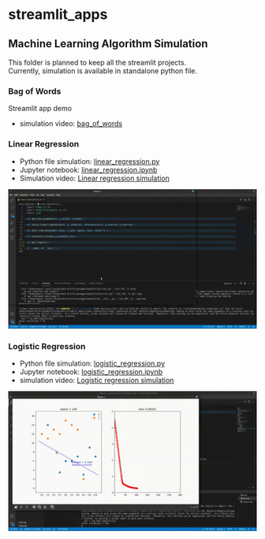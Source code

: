 # streamlit_apps

## Machine Learning Algorithm Simulation

This folder is planned to keep all the streamlit projects.  
Currently, simulation is available in standalone python file.  

### Bag of Words

Streamlit app demo

- simulation video: [bag_of_words](https://www.youtube.com/watch?v=iFycxsredRY)

### Linear Regression

- Python file simulation: [linear_regression.py](https://github.com/mayurkagathara/streamlit_apps/blob/main/Linear_regression/linear_regression.py)  
- Jupyter notebook: [linear_regression.ipynb](https://github.com/mayurkagathara/streamlit_apps/blob/main/Linear_regression/notebooks/linear_regression.ipynb)
- Simulation video: [Linear regression simulation](https://www.youtube.com/watch?v=ZspsWFZH8WM)

![Linear regression simulation](static/Linear_Reg.gif)

### Logistic Regression

- Python file simulation: [logistic_regression.py](https://github.com/mayurkagathara/streamlit_apps/blob/main/Logistic_regression/logistic_regression.py)
- Jupyter notebook: [logistic_regression.ipynb](https://github.com/mayurkagathara/streamlit_apps/blob/main/Logistic_regression/notebooks/logistic_regression.ipynb)
- simulation video: [Logistic regression simulation](https://www.youtube.com/watch?v=BUFwhKylyj4)

![Logistic regression simulation](static/Logistic_reg.gif)
